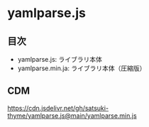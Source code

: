 # yamlparse.js
## 目次
- yamlparse.js: ライブラリ本体
- yamlparse.min.ja: ライブラリ本体（圧縮版）

## CDM
https://cdn.jsdelivr.net/gh/satsuki-thyme/yamlparse.js@main/yamlparse.min.js